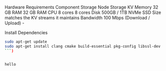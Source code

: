 Hardware Requirements
Component	Storage Node	Storage KV
Memory	32 GB RAM	32 GB RAM
CPU	8 cores	8 cores
Disk	500GB / 1TB NVMe SSD	Size matches the KV streams it maintains
Bandwidth	100 Mbps (Download / Upload)	-




Install Dependencies

```bash
sudo apt-get update
sudo apt-get install clang cmake build-essential pkg-config libssl-dev
```)


hello
